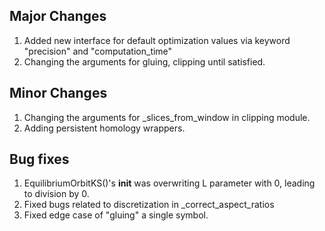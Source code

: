 Major Changes
-------------
1. Added new interface for default optimization values via keyword "precision" and "computation_time" 
2. Changing the arguments for gluing, clipping until satisfied.


Minor Changes
-------------
1. Changing the arguments for _slices_from_window  in clipping module.
2. Adding persistent homology wrappers. 

Bug fixes
---------

1. EquilibriumOrbitKS()'s __init__ was overwriting L parameter with 0, leading to division by 0. 
2. Fixed bugs related to discretization in _correct_aspect_ratios
3. Fixed edge case of "gluing" a single symbol.
